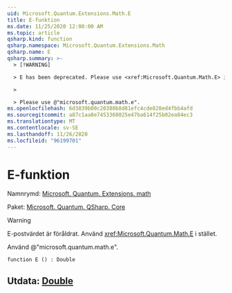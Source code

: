 ```yaml
---
uid: Microsoft.Quantum.Extensions.Math.E
title: E-funktion
ms.date: 11/25/2020 12:00:00 AM
ms.topic: article
qsharp.kind: function
qsharp.namespace: Microsoft.Quantum.Extensions.Math
qsharp.name: E
qsharp.summary: >-
  > [!WARNING]

  > E has been deprecated. Please use <xref:Microsoft.Quantum.Math.E> instead.

  >

  > Please use @"microsoft.quantum.math.e".
ms.openlocfilehash: 6d3839b00c20380b8d81efc4cde828ed4fbb4afd
ms.sourcegitcommit: a87c1aa8e7453360025e47ba614f25b02ea84ec3
ms.translationtype: MT
ms.contentlocale: sv-SE
ms.lasthandoff: 11/26/2020
ms.locfileid: "96199701"
---
```

# <a name="e-function"></a>E-funktion

Namnrymd: [Microsoft. Quantum. Extensions. math](xref:Microsoft.Quantum.Extensions.Math)

Paket: [Microsoft. Quantum. QSharp. Core](https://nuget.org/packages/Microsoft.Quantum.QSharp.Core)


> [!WARNING]
> E-postvärdet är föråldrat. Använd <xref:Microsoft.Quantum.Math.E> i stället.
>
> Använd @"microsoft.quantum.math.e".



```qsharp
function E () : Double
```


## <a name="output--double"></a>Utdata: [Double](xref:microsoft.quantum.lang-ref.double)

